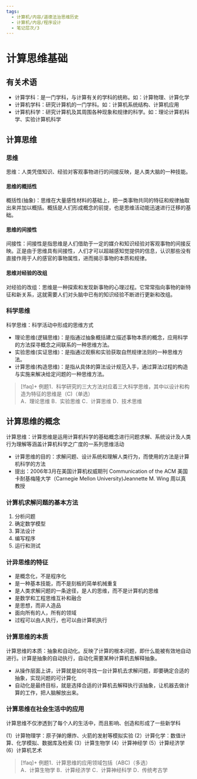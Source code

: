 ```yaml
---
tags:
  - 计算机/内容/道德法治思维历史
  - 计算机/内容/程序设计
  - 笔记层次/3
---
```


# 计算思维基础

## 有关术语

- 计算学科：是一门学科，与计算有关的学科的统称。如：计算物理、计算化学
- 计算机学科：研究计算机的一门学科。如：计算机系统结构、计算机应用
- 计算机科学：研究计算机及其周围各种现象和规律的科学。如：理论计算机科学、实验计算机科学

## 计算思维

### 思维
思维：人类凭借知识、经验对客观事物进行的间接反映，是人类大脑的一种技能。

#### 思维的概括性
概括性(抽象)：思维在大量感性材料的基础上，把一类事物共同的特征和规律抽取出来并加以概括。概括是人们形成概念的前提，也是思维活动能迅速进行迁移的基础。

#### 思维的间接性

间接性：间接性是指思维是人们借助于一定的媒介和知识经验对客观事物的间接反映。正是由于思维具有间接性，人们才可以超越感知觉提供的信息，认识那些没有直接作用于人的感官的事物属性，进而揭示事物的本质和规律。

#### 思维对经验的改组
对经验的改组：思维是一种探索和发现新事物的心理过程。它常常指向事物的新特征和新关系，这就需要人们对头脑中已有的知识经验不断进行更新和改组。

### 科学思维
科学思维：科学活动中形成的思维方式
- 理论思维(逻辑思维)：是指通过抽象概括建立描述事物本质的概念，应用科学的方法探寻概念之间联系的一种思维方法。
- 实验思维(实证思维)：是指通过观察和实验获取自然规律法则的一种思维方法。
- 计算思维(构造思维)：是指从具体的算法设计规范入手，通过算法过程的构造与实施来解决给定问题的一种思维方法。

>[!faq]+ 例题1．科学研究的三大方法对应着三大科学思维，其中以设计和构造为特征的思维是（C)（单选）</br> A．理论思维 B．实验思维 C．计算思维 D．技术思维

## 计算思维的概念


计算思维：计算思维是运用计算机科学的基础概念进行问题求解、系统设计及人类行为理解等涵盖计算机科学之广度的一系列思维活动
- 计算思维的目的：求解问题、设计系统和理解人类行为，而使用的方法是计算机科学的方法
- 提出：2006年3月在美国计算机权威期刊 Communication of the ACM 美国卡耐基梅隆大学（Carnegie Mellon University)Jeannette M. Wing 周以真 教授

### 计算机求解问题的基本方法

1. 分析问题
2. 确定数学模型
3. 算法设计
4. 编写程序
5. 运行和测试

### 计异思维的特征

- 是概念化，不是程序化
- 是一种基本技能，而不是刻板的简单机械重复
- 是人类求解问题的一条途径，是人的思维，而不是计算机的思维
- 是数学和工程思维互补和融合
- 是思想，而非人造品
- 面向所有的人，所有的领域
- 过程可以由人执行，也可以由计算机执行

### 计算思维的本质

计算思维的本质：抽象和自动化。反映了计算的根本问题，即什么能被有效地自动进行。计算是抽象的自动执行，自动化需要某种计算机去解释抽象。
- 从操作层面上讲，计算就是如何寻找一台计算机去求解问题，即要确定合适的抽象，实现问题的可计算化
- 自动化是最终目标，就是选择合适的计算机去解释执行该抽象，让机器去做计算的工作，把人脑解放出来。

### 计算思维在社会生活中的应用
计算思维不仅渗透到了每个人的生活中，而且影响、创造和形成了一些新学科

(1）计算物理学：原子弹的爆炸、火箭的发射等模拟实验
(2）计算化学：数值计算、化学模拟、数据库及检索
(3）计算生物学
(4）计算神经学
(5）计算经济学
(6）计算机艺术

>[!faq]+ 例题1．计算思维的应用领域包括（ABC)（多选）</br>A．计算生物学 B．计算经济学 C．计算神经科学 D．传统考古学



